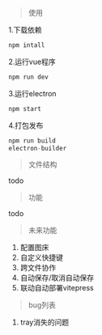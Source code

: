 > 使用

1.下载依赖
``` js
npm intall
```

2.运行vue程序
``` js
npm run dev
```

3.运行electron
``` js
npm start
```

4.打包发布
``` js
npm run build
electron-builder
```

> 文件结构

todo

> 功能

todo

> 未来功能
1. 配置图床
2. 自定义快捷键
3. 跨文件协作
4. 自动保存/取消自动保存
5. 联动自动部署vitepress

> bug列表
1. tray消失的问题
